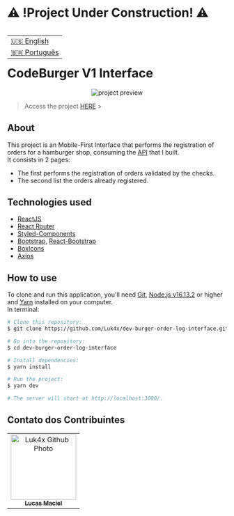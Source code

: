 # ⚠️ !Project Under Construction! ⚠️

<table align="right">
  <tr>
    <td>
      <a href="readme-en.md">🇺🇸 English</a>
    </td>
  </tr>
  <tr>
    <td>
      <a href="README.md">🇧🇷 Português</a>
    </td>
  </tr>
</table>
<br>

# CodeBurger V1 Interface

<p align="center">
  <!-- <video src=""> -->
  <img src="https://user-images.githubusercontent.com/86276393/178603195-36a116d4-008c-4c27-8f21-127f376c1944.png" alt="project preview"/>
</p>

> Access the project [HERE](https://luk4x-codeburgerv1.netlify.app/) > <br>

## About

This project is an Mobile-First Interface that performs the registration of orders for a hamburger shop, consuming the [API](https://github.com/Luk4x/dev-burger-order-log-API) that I built.<br>
It consists in 2 pages:

-   The first performs the registration of orders validated by the checks.
-   The second list the orders already registered.

## Technologies used

-   [ReactJS](https://pt-br.reactjs.org)
-   [React Router](https://reactrouter.com/docs/en/v6/getting-started/overview)
-   [Styled-Components](https://styled-components.com)
-   [Bootstrap](https://getbootstrap.com/), [React-Bootstrap](https://react-bootstrap.github.io/)
-   [BoxIcons](https://boxicons.com/)
-   [Axios](https://axios-http.com/docs/intro)

## How to use

To clone and run this application, you'll need [Git](https://git-scm.com/), [Node.js v16.13.2](https://nodejs.org/en/) or higher and [Yarn](https://yarnpkg.com/) installed on your computer.<br>In terminal:

```bash
# Clone this repository:
$ git clone https://github.com/Luk4x/dev-burger-order-log-interface.git

# Go into the repository:
$ cd dev-burger-order-log-interface

# Install dependencies:
$ yarn install

# Run the project:
$ yarn dev

# The server will start at http://localhost:3000/.
```

## Contato dos Contribuintes

<table>
  <tr>
    <td align="center">
      <a href="https://www.linkedin.com/in/lucasmacielf/">
        <img src="https://avatars.githubusercontent.com/Luk4x" width="150px;" alt="Luk4x Github Photo"/><br>
        <sub>
          <b>Lucas Maciel</b>
        </sub>
      </a>
    </td>
  </tr>
</table>
